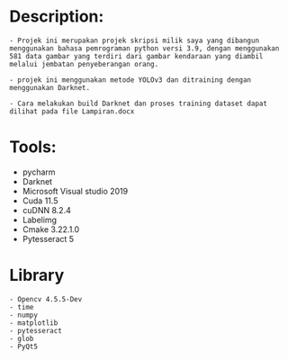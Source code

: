 # Description:

    - Projek ini merupakan projek skripsi milik saya yang dibangun menggunakan bahasa pemrograman python versi 3.9, dengan menggunakan 581 data gambar yang terdiri dari gambar kendaraan yang diambil melalui jembatan penyeberangan orang.

    - projek ini menggunakan metode YOLOv3 dan ditraining dengan menggunakan Darknet.

    - Cara melakukan build Darknet dan proses training dataset dapat dilihat pada file Lampiran.docx

          
# Tools:

   - pycharm
   - Darknet
   - Microsoft Visual studio 2019
   - Cuda 11.5
   - cuDNN 8.2.4
   - Labelimg
   - Cmake 3.22.1.0
   - Pytesseract 5


# Library

    - Opencv 4.5.5-Dev
    - time
    - numpy
    - matplotlib
    - pytesseract
    - glob
    - PyQt5


